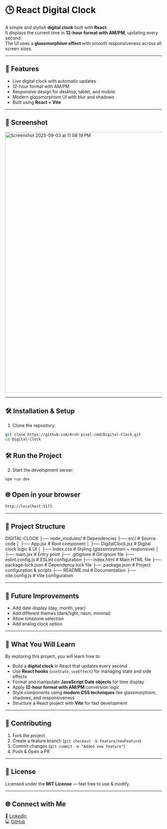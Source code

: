 # 🕒 React Digital Clock

A simple and stylish **digital clock** built with **React**.  
It displays the current time in **12-hour format with AM/PM**, updating every second.  
The UI uses a **glassmorphism effect** with smooth responsiveness across all screen sizes.

---

## 🚀 Features
- Live digital clock with automatic updates
- 12-hour format with AM/PM
- Responsive design for desktop, tablet, and mobile
- Modern glassmorphism UI with blur and shadows
- Built using **React + Vite**

---

## 📸 Screenshot
<img width="1470" height="836" alt="Screenshot 2025-09-03 at 11 08 19 PM" src="https://github.com/user-attachments/assets/e834685c-d1c1-46d7-87f8-9e1d07ddaa46" />

---

## 🛠️ Installation & Setup

1. Clone the repository:
```bash
git clone https://github.com/Arsh-pixel-cmd/Digital-Clock.git
cd Digital-Clock
```

## 🛠️ Run the Project

2. Start the development server:
```bash
npm run dev
```

## 🌐 Open in your browser
```bash
http://localhost:5173
```

---

## 📂 Project Structure

DIGITAL-CLOCK
├── node_modules/ # Dependencies
├── src/ # Source code
│ ├── App.jsx # Root component
│ ├── DigitalClock.jsx # Digital clock logic & UI
│ ├── index.css # Styling (glassmorphism + responsive)
│ ├── main.jsx # Entry point
├── .gitignore # Git ignore file
├── eslint.config.js # ESLint configuration
├── index.html # Main HTML file
├── package-lock.json # Dependency lock file
├── package.json # Project configuration & scripts
├── README.md # Documentation
├── vite.config.js # Vite configuration

---

## 🔮 Future Improvements
- Add date display (day, month, year)  
- Add different themes (dark/light, neon, minimal)  
- Allow timezone selection  
- Add analog clock option

---

## 📘 What You Will Learn
By exploring this project, you will learn how to:

- Build a **digital clock** in React that updates every second  
- Use **React hooks** (`useState`, `useEffect`) for managing state and side effects  
- Format and manipulate **JavaScript Date objects** for time display  
- Apply **12-hour format with AM/PM** conversion logic  
- Style components using **modern CSS techniques** like glassmorphism, shadows, and responsiveness  
- Structure a React project with **Vite** for fast development  

---


## 🤝 Contributing
1. Fork the project  
2. Create a feature branch (`git checkout -b feature/newFeature`)  
3. Commit changes (`git commit -m "Added new feature"`)  
4. Push & Open a PR  

---

## 📜 License
Licensed under the **MIT License** — feel free to use & modify.  

---

## 🌐 Connect with Me
💼 [LinkedIn](https://www.linkedin.com/in/arsh-mishra-030093325/)  
💻 [GitHub](https://github.com/Arsh-pixel-cmd)  

